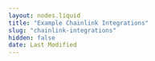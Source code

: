 ```yaml
---
layout: nodes.liquid
title: "Example Chainlink Integrations"
slug: "chainlink-integrations"
hidden: false
date: Last Modified
---
```

